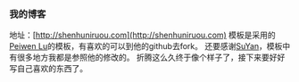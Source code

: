 ### 我的博客

地址：[http://shenhuniruou.com](http://shenhuniruou.com)
模板是采用的[Peiwen Lu](https://github.com/P233)的模板，有喜欢的可以到他的github去fork。
还要感谢[SuYan](http://yansu.org/)，模板中有很多地方我都是参照他的修改的。
折腾这么久终于像个样子了，接下来要好好写自己喜欢的东西了。
